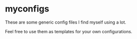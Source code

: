 myconfigs
=========

These are some generic config files I find myself using a lot.

Feel free to use them as templates for your own configurations.

